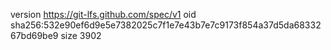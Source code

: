 version https://git-lfs.github.com/spec/v1
oid sha256:532e90ef6d9e5e7382025c7f1e7e43b7e7c9173f854a37d5da6833267bd69be9
size 3902
